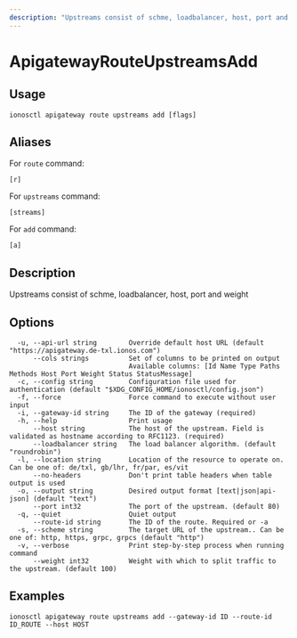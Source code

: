 ```yaml
---
description: "Upstreams consist of schme, loadbalancer, host, port and weight"
---
```


# ApigatewayRouteUpstreamsAdd

## Usage

```text
ionosctl apigateway route upstreams add [flags]
```

## Aliases

For `route` command:

```text
[r]
```

For `upstreams` command:

```text
[streams]
```

For `add` command:

```text
[a]
```

## Description

Upstreams consist of schme, loadbalancer, host, port and weight

## Options

```text
  -u, --api-url string        Override default host URL (default "https://apigateway.de-txl.ionos.com")
      --cols strings          Set of columns to be printed on output 
                              Available columns: [Id Name Type Paths Methods Host Port Weight Status StatusMessage]
  -c, --config string         Configuration file used for authentication (default "$XDG_CONFIG_HOME/ionosctl/config.json")
  -f, --force                 Force command to execute without user input
  -i, --gateway-id string     The ID of the gateway (required)
  -h, --help                  Print usage
      --host string           The host of the upstream. Field is validated as hostname according to RFC1123. (required)
      --loadbalancer string   The load balancer algorithm. (default "roundrobin")
  -l, --location string       Location of the resource to operate on. Can be one of: de/txl, gb/lhr, fr/par, es/vit
      --no-headers            Don't print table headers when table output is used
  -o, --output string         Desired output format [text|json|api-json] (default "text")
      --port int32            The port of the upstream. (default 80)
  -q, --quiet                 Quiet output
      --route-id string       The ID of the route. Required or -a
  -s, --scheme string         The target URL of the upstream.. Can be one of: http, https, grpc, grpcs (default "http")
  -v, --verbose               Print step-by-step process when running command
      --weight int32          Weight with which to split traffic to the upstream. (default 100)
```

## Examples

```text
ionosctl apigateway route upstreams add --gateway-id ID --route-id ID_ROUTE --host HOST
```

